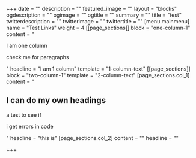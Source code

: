 +++
date = ""
description = ""
featured_image = ""
layout = "blocks"
ogdescription = ""
ogimage = ""
ogtitle = ""
summary = ""
title = "test"
twitterdescription = ""
twitterimage = ""
twittertitle = ""
[menu.mainmenu]
name = "Test Links"
weight = 4
[[page_sections]]
block = "one-column-1"
content = "<p>I am one column</p><p>check me for paragraphs</p>"
headline = "I am 1 column"
template = "1-column-text"
[[page_sections]]
block = "two-column-1"
template = "2-column-text"
[page_sections.col_1]
content = "<h2>I can do my own headings</h2><p>a test to see if</p><p>i get errors in code</p>"
headline = "this is"
[page_sections.col_2]
content = ""
headline = ""

+++
